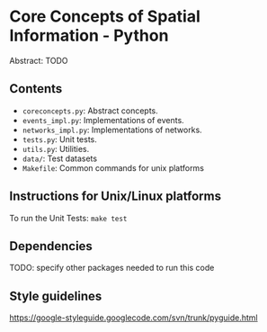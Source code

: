 Core Concepts of Spatial Information - Python
=============================================

Abstract: TODO

Contents
----------------------

* `coreconcepts.py`: Abstract concepts.
* `events_impl.py`: Implementations of events.
* `networks_impl.py`: Implementations of networks.
* `tests.py`: Unit tests.
* `utils.py`: Utilities.
* `data/`: Test datasets 
* `Makefile`: Common commands for unix platforms

Instructions for Unix/Linux platforms
----------------------
 
To run the Unit Tests: `make test`

Dependencies
----------------------
TODO: specify other packages needed to run this code

Style guidelines
----------------------
https://google-styleguide.googlecode.com/svn/trunk/pyguide.html